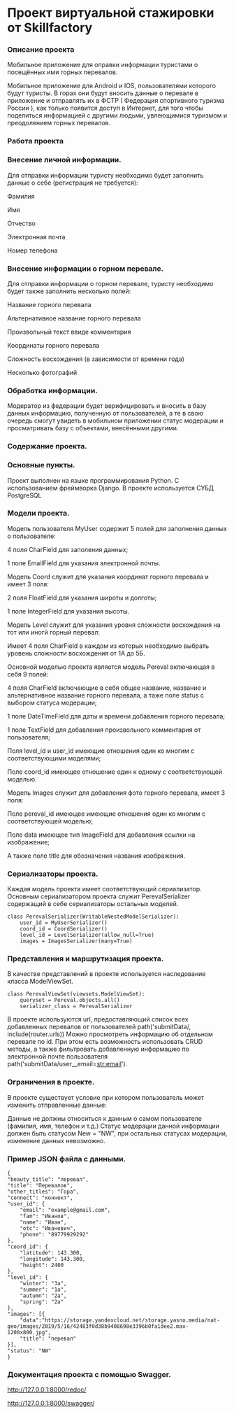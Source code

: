 # Проект виртуальной стажировки от Skillfactory

### Описание проекта

Мобильное приложение для оправки информации туристами о посещённых ими горных перевалов.

Мобильное приложение для Android и IOS, пользователями которого будут туристы. В горах они будут вносить данные о перевале в приложение и отправлять их в ФСТР ( Федерация спортивного туризма России ), как только появится доступ в Интернет, для того чтобы поделиться информацией с другими людьми, увлеющимися туризмом и преодолением горных перевалов.

### Работа проекта

### Внесение личной информации.

Для отправки информации туристу необходимо будет заполнить данные о себе (регистрация не требуется):

Фамилия

Имя

Отчество

Электронная почта

Номер телефона

### Внесение информации о горном перевале.

Для отправки информации о горном перевале, туристу необходимо будет также заполнить несколько полей:

Название горного перевала

Альтернативное название горного перевала

Произвольный текст ввиде комментария

Координаты горного перевала

Сложность восхождения (в зависимости от времени года)

Несколько фотографий

### Обработка информации.

Модератор из федерации будет верифицировать и вносить в базу данных информацию, полученную от пользователей, а те в свою очередь смогут увидеть в мобильном приложении статус модерации и просматривать базу с объектами, внесёнными другими.

### Содержание проекта.

### Основные пункты.

Проект выполнен на языке программирования Python. С использованием фреймворка Django. В проекте используется СУБД PostgreSQL

### Модели проекта.

Модель пользователя MyUser содержит 5 полей для заполнения данных о пользователе:

4 поля CharField для заполения данных;

1 поле EmailField для указания электронной почты.

Модель Coord служит для указания координат горного перевала и имеет 3 поля:

2 поля FloatField для указания широты и долготы;

1 поле IntegerField для указания высоты.

Модель Level служит для указания уровня сложности восхождения на тот или иногй горный перевал:

Имеет 4 поля CharField в каждом из которых необходимо выбрать уровень сложности восхождения от 1А до 5Б.

Основной моделью проекта является модель Pereval включающая в себя 9 полей:

4 поля CharField включающие в себя общее название, название и альтернативное название горного перевала, а таже поле status с выбором статуса модерации;

1 поле DateTimeField для даты и времени добавления горного перевала;

1 поле TextField для добавления произвольного комментария от пользователя;

Поля level_id и user_id имеющие отношения один ко многим с соответствующими моделями;

Поле coord_id имеющее отношение один к одному с соответствующей моделью.

Модель Images служит для добавления фото горного перевала, имеет 3 поля:

Поле pereval_id имеющее имеющие отношения один ко многим с соответствующей моделью;

Поле data имеющее тип ImageField для добавления ссылки на изображение;

А также поле title для обозначения названия изображения.

### Сериализаторы проекта.

Каждая модель проекта имеет соответствующий сериализатор. Основным сериализатором проекта служит PerevalSerializer содержащий в себе сериализаторы остальных моделей.

    class PerevalSerializer(WritableNestedModelSerializer):
        user_id = MyUserSerializer()
        coord_id = CoordSerializer()
        level_id = LevelSerializer(allow_null=True)
        images = ImagesSerializer(many=True)

### Представления и маршрутизация проекта.

В качестве представлений в проекте используется наследование класса ModelViewSet.

    class PerevalViewSet(viewsets.ModelViewSet):
        queryset = Pereval.objects.all()
        serializer_class = PerevalSerializer
    
В проекте используются url, предоставляющий список всех добавленных перевалов от пользователей path('submitData/, include(router.urls)) Можно просмотреть информацию об отдельном перевале по id. При этом есть возможность использовать CRUD методы, а также фильтровать добавленную информацию по электронной почте пользователя path('submitData/user__email=<str:email>').

### Ограничения в проекте.

В проекте существует условие при котором пользователь может изменить отправленные данные:

Данные не должны относиться к данным о самом пользователе (фамилия, имя, телефон и т.д.)
Статус модерации данной информации должен быть статусом New = "NW", при остальных статусах модерации, изменение данных невозможно.

### Пример JSON файла с данными.

    {
    "beauty_title": "перевал",
    "title": "Перевалов",
    "other_titles": "Гора",
    "connect": "коннект",
    "user_id": {
        "email": "example@gmail.com",
        "fam": "Иванов",
        "name": "Иван",
        "otc": "Иванович",
        "phone": "89779929292"
    },
    "coord_id": {
        "latitude": 143.300,
        "longitude": 143.300,
        "height": 2400
    },
    "level_id": {
        "winter": "3a",
        "summer": "1a",
        "autumn": "2a",
        "spring": "2a"
    },
    "images": [{
        "data":"https://storage.yandexcloud.net/storage.yasno.media/nat-geo/images/2019/5/16/42483f0d38b9408698e3396b0fa1dee2.max-1200x800.jpg",
        "title": "перевал"
    }],
    "status": "NW"
    }

### Документация проекта с помощью Swagger.

http://127.0.0.1:8000/redoc/

http://127.0.0.1:8000/swagger/
